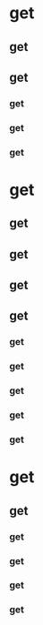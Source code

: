 # get
## get
## get
### get
### get
### get
# get
## get
## get
## get
## get
### get
### get
### get
### get
### get
# get
## get
### get
### get
### get
### get